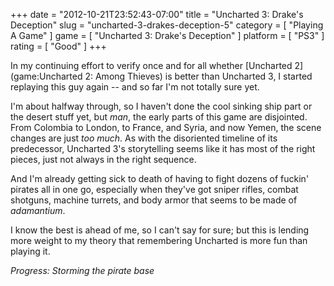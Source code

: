 +++
date = "2012-10-21T23:52:43-07:00"
title = "Uncharted 3: Drake's Deception"
slug = "uncharted-3-drakes-deception-5"
category = [ "Playing A Game" ]
game = [ "Uncharted 3: Drake's Deception" ]
platform = [ "PS3" ]
rating = [ "Good" ]
+++

In my continuing effort to verify once and for all whether [Uncharted 2](game:Uncharted 2: Among Thieves) is better than Uncharted 3, I started replaying this guy again -- and so far I'm not totally sure yet.

I'm about halfway through, so I haven't done the cool sinking ship part or the desert stuff yet, but <i>man</i>, the early parts of this game are disjointed.  From Colombia to London, to France, and Syria, and now Yemen, the scene changes are just <i>too much</i>.  As with the disoriented timeline of its predecessor, Uncharted 3's storytelling seems like it has most of the right pieces, just not always in the right sequence.

And I'm already getting sick to death of having to fight dozens of fuckin' pirates all in one go, especially when they've got sniper rifles, combat shotguns, machine turrets, and body armor that seems to be made of <i>adamantium</i>.

I know the best is ahead of me, so I can't say for sure; but this is lending more weight to my theory that remembering Uncharted is more fun than playing it.

<i>Progress: Storming the pirate base</i>